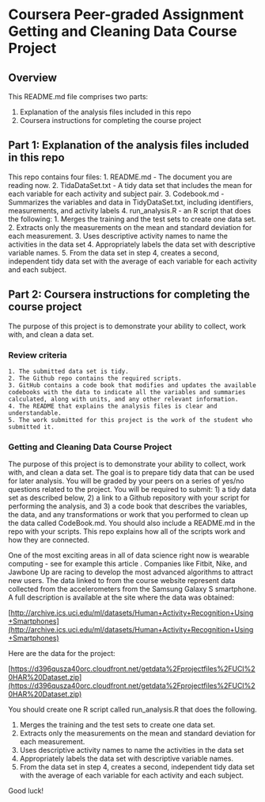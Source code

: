 # Coursera Peer-graded Assignment Getting and Cleaning Data Course Project

## Overview

This README.md file comprises two parts:
1. Explanation of the analysis files included in this repo
2. Coursera instructions for completing the course project

## Part 1: Explanation of the analysis files included in this repo

This repo contains four files:
	1. README.md - The document you are reading now.
	2. TidaDataSet.txt - A tidy data set that includes the mean for each variable for each activity and subject pair.
	3. Codebook.md - Summarizes the variables and data in TidyDataSet.txt, including identifiers, measurements, and activity labels
	4. run_analysis.R - an R script that does the following:
		1. Merges the training and the test sets to create one data set.
		2. Extracts only the measurements on the mean and standard deviation for each measurement.
		3. Uses descriptive activity names to name the activities in the data set
		4. Appropriately labels the data set with descriptive variable names.
		5. From the data set in step 4, creates a second, independent tidy data set with the average of each variable for each activity and each subject.
    
## Part 2: Coursera instructions for completing the course project

The purpose of this project is to demonstrate your ability to collect, work with, and clean a data set.

### Review criteria

	1. The submitted data set is tidy.
	2. The Github repo contains the required scripts.
	3. GitHub contains a code book that modifies and updates the available codebooks with the data to indicate all the variables and summaries calculated, along with units, and any other relevant information.
	4. The README that explains the analysis files is clear and understandable.
	5. The work submitted for this project is the work of the student who submitted it.

### Getting and Cleaning Data Course Project

The purpose of this project is to demonstrate your ability to collect, work with, and clean a data set. The goal is to prepare tidy data that can be used for later analysis. You will be graded by your peers on a series of yes/no questions related to the project. You will be required to submit: 1) a tidy data set as described below, 2) a link to a Github repository with your script for performing the analysis, and 3) a code book that describes the variables, the data, and any transformations or work that you performed to clean up the data called CodeBook.md. You should also include a README.md in the repo with your scripts. This repo explains how all of the scripts work and how they are connected.

One of the most exciting areas in all of data science right now is wearable computing - see for example this article . Companies like Fitbit, Nike, and Jawbone Up are racing to develop the most advanced algorithms to attract new users. The data linked to from the course website represent data collected from the accelerometers from the Samsung Galaxy S smartphone. A full description is available at the site where the data was obtained:

[http://archive.ics.uci.edu/ml/datasets/Human+Activity+Recognition+Using+Smartphones](http://archive.ics.uci.edu/ml/datasets/Human+Activity+Recognition+Using+Smartphones)

Here are the data for the project:

[https://d396qusza40orc.cloudfront.net/getdata%2Fprojectfiles%2FUCI%20HAR%20Dataset.zip](https://d396qusza40orc.cloudfront.net/getdata%2Fprojectfiles%2FUCI%20HAR%20Dataset.zip)

You should create one R script called run_analysis.R that does the following.

1. Merges the training and the test sets to create one data set.
2. Extracts only the measurements on the mean and standard deviation for each measurement.
3. Uses descriptive activity names to name the activities in the data set
4. Appropriately labels the data set with descriptive variable names.
5. From the data set in step 4, creates a second, independent tidy data set with the average of each variable for each activity and each subject.

Good luck!
